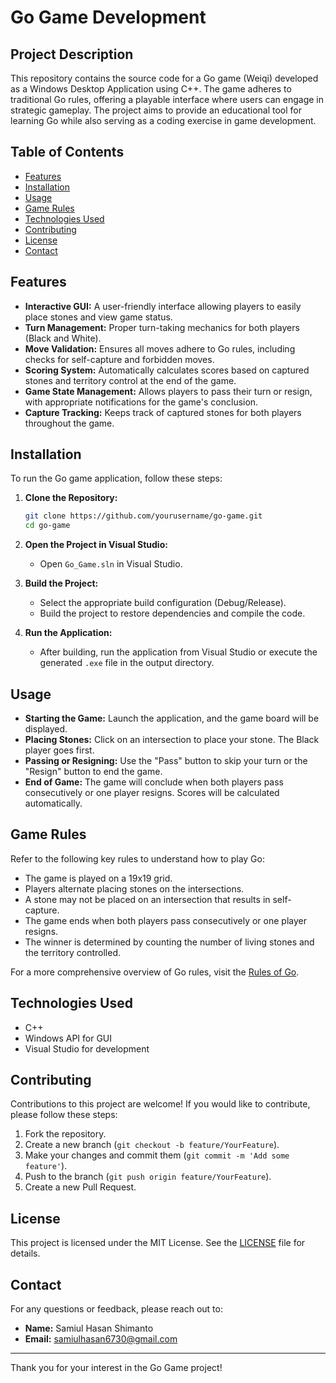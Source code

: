 # Go Game Development

## Project Description
This repository contains the source code for a Go game (Weiqi) developed as a Windows Desktop Application using C++. The game adheres to traditional Go rules, offering a playable interface where users can engage in strategic gameplay. The project aims to provide an educational tool for learning Go while also serving as a coding exercise in game development.

## Table of Contents
- [Features](#features)
- [Installation](#installation)
- [Usage](#usage)
- [Game Rules](#game-rules)
- [Technologies Used](#technologies-used)
- [Contributing](#contributing)
- [License](#license)
- [Contact](#contact)

## Features
- **Interactive GUI:** A user-friendly interface allowing players to easily place stones and view game status.
- **Turn Management:** Proper turn-taking mechanics for both players (Black and White).
- **Move Validation:** Ensures all moves adhere to Go rules, including checks for self-capture and forbidden moves.
- **Scoring System:** Automatically calculates scores based on captured stones and territory control at the end of the game.
- **Game State Management:** Allows players to pass their turn or resign, with appropriate notifications for the game's conclusion.
- **Capture Tracking:** Keeps track of captured stones for both players throughout the game.

## Installation
To run the Go game application, follow these steps:

1. **Clone the Repository:**
   ```bash
   git clone https://github.com/yourusername/go-game.git
   cd go-game
   ```

2. **Open the Project in Visual Studio:**
   - Open `Go_Game.sln` in Visual Studio.

3. **Build the Project:**
   - Select the appropriate build configuration (Debug/Release).
   - Build the project to restore dependencies and compile the code.

4. **Run the Application:**
   - After building, run the application from Visual Studio or execute the generated `.exe` file in the output directory.

## Usage
- **Starting the Game:** Launch the application, and the game board will be displayed.
- **Placing Stones:** Click on an intersection to place your stone. The Black player goes first.
- **Passing or Resigning:** Use the "Pass" button to skip your turn or the "Resign" button to end the game.
- **End of Game:** The game will conclude when both players pass consecutively or one player resigns. Scores will be calculated automatically.

## Game Rules
Refer to the following key rules to understand how to play Go:
- The game is played on a 19x19 grid.
- Players alternate placing stones on the intersections.
- A stone may not be placed on an intersection that results in self-capture.
- The game ends when both players pass consecutively or one player resigns.
- The winner is determined by counting the number of living stones and the territory controlled.

For a more comprehensive overview of Go rules, visit the [Rules of Go](https://en.wikipedia.org/wiki/Rules_of_Go).

## Technologies Used
- C++
- Windows API for GUI
- Visual Studio for development

## Contributing
Contributions to this project are welcome! If you would like to contribute, please follow these steps:
1. Fork the repository.
2. Create a new branch (`git checkout -b feature/YourFeature`).
3. Make your changes and commit them (`git commit -m 'Add some feature'`).
4. Push to the branch (`git push origin feature/YourFeature`).
5. Create a new Pull Request.

## License
This project is licensed under the MIT License. See the [LICENSE](LICENSE) file for details.

## Contact
For any questions or feedback, please reach out to:
- **Name:** Samiul Hasan Shimanto
- **Email:** samiulhasan6730@gmail.com

---

Thank you for your interest in the Go Game project!
```
